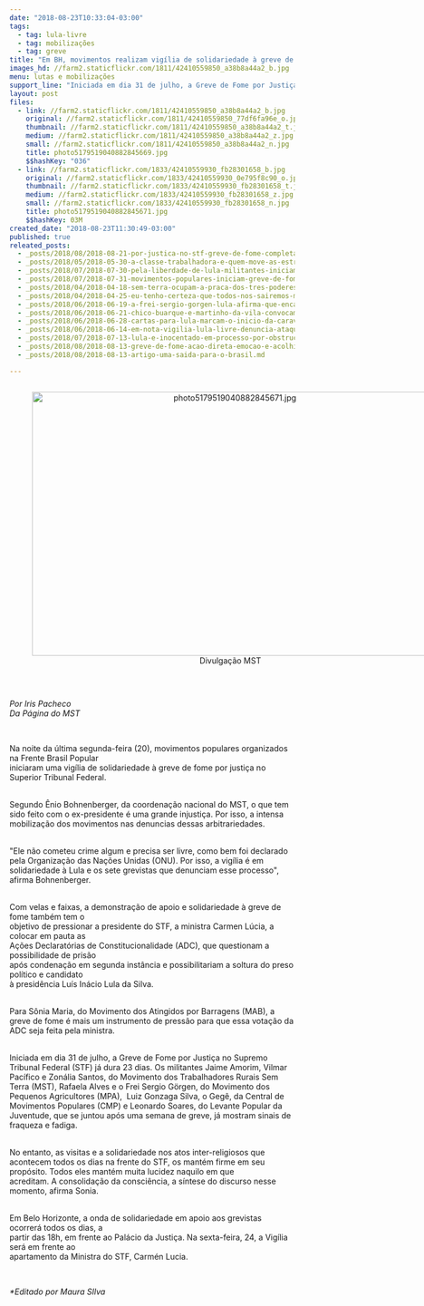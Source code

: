 ```yaml
---
date: "2018-08-23T10:33:04-03:00"
tags:
  - tag: lula-livre
  - tag: mobilizações
  - tag: greve
title: "Em BH, movimentos realizam vigília de solidariedade à greve de fome"
images_hd: //farm2.staticflickr.com/1811/42410559850_a38b8a44a2_b.jpg
menu: lutas e mobilizações
support_line: "Iniciada em dia 31 de julho, a Greve de Fome por Justiça no STF já dura 23 dias"
layout: post
files:
  - link: //farm2.staticflickr.com/1811/42410559850_a38b8a44a2_b.jpg
    original: //farm2.staticflickr.com/1811/42410559850_77df6fa96e_o.jpg
    thumbnail: //farm2.staticflickr.com/1811/42410559850_a38b8a44a2_t.jpg
    medium: //farm2.staticflickr.com/1811/42410559850_a38b8a44a2_z.jpg
    small: //farm2.staticflickr.com/1811/42410559850_a38b8a44a2_n.jpg
    title: photo5179519040882845669.jpg
    $$hashKey: "036"
  - link: //farm2.staticflickr.com/1833/42410559930_fb28301658_b.jpg
    original: //farm2.staticflickr.com/1833/42410559930_0e795f8c90_o.jpg
    thumbnail: //farm2.staticflickr.com/1833/42410559930_fb28301658_t.jpg
    medium: //farm2.staticflickr.com/1833/42410559930_fb28301658_z.jpg
    small: //farm2.staticflickr.com/1833/42410559930_fb28301658_n.jpg
    title: photo5179519040882845671.jpg
    $$hashKey: 03M
created_date: "2018-08-23T11:30:49-03:00"
published: true
releated_posts:
  - _posts/2018/08/2018-08-21-por-justica-no-stf-greve-de-fome-completa-22-dias.md
  - _posts/2018/05/2018-05-30-a-classe-trabalhadora-e-quem-move-as-estruturas.md
  - _posts/2018/07/2018-07-30-pela-liberdade-de-lula-militantes-iniciam-greve-de-fome-e-cobram-justica-no-stf.md
  - _posts/2018/07/2018-07-31-movimentos-populares-iniciam-greve-de-fome-no-stf-nesta-terca-feira.md
  - _posts/2018/04/2018-04-18-sem-terra-ocupam-a-praca-dos-tres-poderes-em-joao-pessoa.md
  - _posts/2018/04/2018-04-25-eu-tenho-certeza-que-todos-nos-sairemos-maiores-e-mais-fortes-desta-situacao.md
  - _posts/2018/06/2018-06-19-a-frei-sergio-gorgen-lula-afirma-que-encara-periodo-no-carcere-como-uma-provacao.md
  - _posts/2018/06/2018-06-21-chico-buarque-e-martinho-da-vila-convocam-para-o-festival-lula-livre.md
  - _posts/2018/06/2018-06-28-cartas-para-lula-marcam-o-inicio-da-caravana-sem-terra-em-alagoas.md
  - _posts/2018/06/2018-06-14-em-nota-vigilia-lula-livre-denuncia-ataques-sofridos-na-noite-desta-quinta-feira-14.md
  - _posts/2018/07/2018-07-13-lula-e-inocentado-em-processo-por-obstrucao-de-justica.md
  - _posts/2018/08/2018-08-13-greve-de-fome-acao-direta-emocao-e-acolhimento.md
  - _posts/2018/08/2018-08-13-artigo-uma-saida-para-o-brasil.md

---
```

<div style="text-align:center">
<figure class="image" style="display:inline-block"><img alt="photo5179519040882845671.jpg" height="466" src="//farm2.staticflickr.com/1833/42410559930_fb28301658_b.jpg" width="700" />
<figcaption>Divulga&ccedil;&atilde;o MST</figcaption>
</figure>
</div>

<p>&nbsp;</p>

<p><em>Por Iris Pacheco<br />
Da P&aacute;gina do MST</em></p>

<p>&nbsp;</p>

<p>Na noite da &uacute;ltima segunda-feira (20), movimentos populares organizados na Frente Brasil Popular<br />
iniciaram uma vig&iacute;lia de solidariedade &agrave; greve de fome por justi&ccedil;a no Superior Tribunal Federal.</p>

<p><br />
Segundo &Ecirc;nio Bohnenberger, da coordena&ccedil;&atilde;o nacional do MST, o que tem sido feito com o ex-presidente &eacute; uma grande injusti&ccedil;a. Por isso, a intensa mobiliza&ccedil;&atilde;o dos movimentos nas denuncias dessas arbitrariedades.</p>

<p><br />
&quot;Ele n&atilde;o cometeu crime algum e precisa ser livre, como bem foi declarado pela Organiza&ccedil;&atilde;o das Na&ccedil;&otilde;es Unidas (ONU). Por isso, a vig&iacute;lia &eacute; em solidariedade &agrave; Lula e os sete grevistas que denunciam esse processo&quot;, afirma Bohnenberger.</p>

<p><br />
Com velas e faixas, a demonstra&ccedil;&atilde;o de apoio e solidariedade &agrave; greve de fome tamb&eacute;m tem o<br />
objetivo de pressionar a presidente do STF, a ministra Carmen L&uacute;cia, a colocar em pauta as<br />
A&ccedil;&otilde;es Declarat&oacute;rias de Constitucionalidade (ADC), que questionam a possibilidade de pris&atilde;o<br />
ap&oacute;s condena&ccedil;&atilde;o em segunda inst&acirc;ncia e possibilitariam a soltura do preso pol&iacute;tico e candidato<br />
&agrave; presid&ecirc;ncia Lu&iacute;s In&aacute;cio Lula da Silva.</p>

<p><br />
Para S&ocirc;nia Maria, do Movimento dos Atingidos por Barragens (MAB), a greve de fome &eacute; mais um instrumento de press&atilde;o para que essa vota&ccedil;&atilde;o da ADC seja feita pela ministra.</p>

<p><br />
Iniciada em dia 31 de julho, a Greve de Fome por Justi&ccedil;a no Supremo Tribunal Federal (STF) j&aacute; dura 23 dias. Os militantes Jaime Amorim, Vilmar Pac&iacute;fico e Zon&aacute;lia Santos, do Movimento dos Trabalhadores Rurais Sem Terra (MST), Rafaela Alves e o Frei Sergio G&ouml;rgen, do Movimento dos Pequenos Agricultores (MPA),&nbsp; Luiz Gonzaga Silva, o Geg&ecirc;, da Central de Movimentos Populares (CMP) e Leonardo Soares, do Levante Popular da Juventude, que se juntou ap&oacute;s uma semana de greve, j&aacute; mostram sinais de fraqueza e fadiga.</p>

<p><br />
No entanto, as visitas e a solidariedade nos atos inter-religiosos que acontecem todos os dias na frente do STF, os mant&eacute;m firme em seu prop&oacute;sito. Todos eles mant&eacute;m muita lucidez naquilo em que<br />
acreditam. A consolida&ccedil;&atilde;o da consci&ecirc;ncia, a s&iacute;ntese do discurso nesse momento, afirma Sonia.</p>

<p><br />
Em Belo Horizonte, a onda de solidariedade em apoio aos grevistas ocorrer&aacute; todos os dias, a<br />
partir das 18h, em frente ao Pal&aacute;cio da Justi&ccedil;a. Na sexta-feira, 24, a Vig&iacute;lia ser&aacute; em frente ao<br />
apartamento da Ministra do STF, Carm&eacute;n Lucia.</p>

<p>&nbsp;</p>

<p><em>*Editado por Maura SIlva </em></p>
